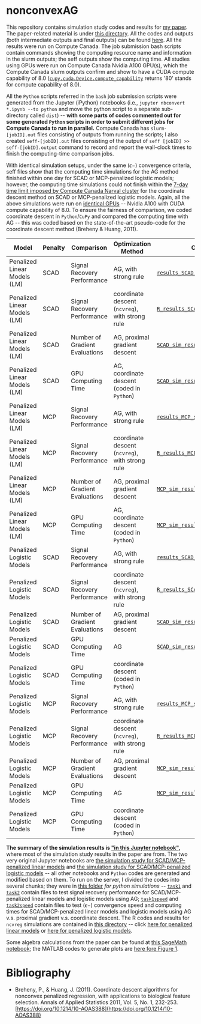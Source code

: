 # nonconvexAG

This repository contains simulation study codes and results for [my paper](https://arxiv.org/abs/2009.10629). The paper-related material is under [this directory](/paper). All the codes and outputs (both intermediate outputs and final outputs) can be found [here](/paper/simulation_study). All the results were run on Compute Canada. The job submission bash scripts contain commands showing the computing resource name and information in the slurm outputs; the seff outputs show the computing time. All studies using GPUs were run on Compute Canada Nvidia A100 GPU(s), which the Compute Canada slurm outputs confirm and show to have a CUDA compute capability of 8.0 ([`cupy.cuda.Device.compute_capability`](https://docs.cupy.dev/en/stable/reference/generated/cupy.cuda.Device.html) returns '80' stands for compute capability of 8.0).

All the `Python` scripts referred in the `bash` job submission scripts were generated from the Jupyter (iPython) notebooks (i.e., `jupyter nbconvert *.ipynb --to python` and move the python script to a separate sub-directory called `dist`) -- **with some parts of codes commented out for some generated `Python` scripts in order to submit different jobs for Compute Canada to run in parallel.** Compute Canada has `slurm-[jobID].out` files consisting of outputs from running the scripts; I also created `seff-[jobID].out` files consisting of the output of `seff [jobID] >> seff-[jobID].output` command to record and report the wall-clock times to finish the computing-time comparison jobs.

With identical simulation setups, under the same $(\epsilon-)$ convergence criteria, seff files show that the computing time simulations for the AG method finished within one day for SCAD or MCP-penalized logistic models; however, the computing time simulations could not finish within the [7-day time limit imposed by Compute Canada Narval cluster](https://docs.alliancecan.ca/wiki/Job_scheduling_policies#Time_limits) for the coordinate descent method on SCAD or MCP-penalized logistic models. Again, all the above simulations were run on [identical GPUs](https://docs.alliancecan.ca/wiki/Using_GPUs_with_Slurm/en#Available_hardware) -- Nvidia A100 with CUDA compute capability of 8.0. To ensure the fairness of comparison, we coded coordinate descent in `Python`/`CuPy` and compared the computing time with AG -- this was coded based on the state-of-the-art pseudo-code for the coordinate descent method (Breheny & Huang, 2011).


| Model                        	| Penalty 	| Comparison                     	| Optimization Method                             	| Output Data                                                                                                                               	| Jupyter Notebook/R code                                                                                                                              	| Bash Script                                                                                                                                    	| slurm file                                                                                                               	| seff output                                                                                                            	|
|------------------------------	|---------	|--------------------------------	|-------------------------------------------------	|-------------------------------------------------------------------------------------------------------------------------------------------	|------------------------------------------------------------------------------------------------------------------------------------------------------	|------------------------------------------------------------------------------------------------------------------------------------------------	|--------------------------------------------------------------------------------------------------------------------------	|------------------------------------------------------------------------------------------------------------------------	|
| Penalized Linear Models (LM) 	| SCAD    	| Signal Recovery Performance    	| AG, with strong rule                            	| [`results_SCAD_signal_recovery.npy`](/paper/simulation_study/tasks/task1/results_SCAD_signal_recovery.npy)                                	| [`task1.ipynb`](/paper/simulation_study/tasks/task1/task1.ipynb)                                                                                     	| [`task1.sh`](/paper/simulation_study/tasks/task1/task1.sh)                                                                                     	| [`slurm-10933901.out`](/paper/simulation_study/tasks/task1/slurm-10933901.out)                                           	|                                                                                                                        	|
| Penalized Linear Models (LM) 	| SCAD    	| Signal Recovery Performance    	| coordinate descent (`ncvreg`), with strong rule 	| [`R_results_SCAD_signal_recovery.npy`](/paper/simulation_study/SCAD_MCP/LM/R_results_SCAD_signal_recovery.npy)                            	| [`ncvreg_LM_sim.R`](/paper/simulation_study/SCAD_MCP/LM/ncvreg_LM_sim.R)                                                                             	| [`LM.sh`](/paper/simulation_study/SCAD_MCP/LM/LM.sh)                                                                                           	| [`slurm-10933899.out`](/paper/simulation_study/SCAD_MCP/LM/slurm-10933899.out)                                           	|                                                                                                                        	|
| Penalized Linear Models (LM) 	| SCAD    	| Number of Gradient Evaluations 	| AG, proximal gradient descent                   	| [`SCAD_sim_results.npy`](/paper/simulation_study/tasks/task1speed/SCAD_sim_results.npy)                                                   	| [`task1speed.ipynb`](/paper/simulation_study/tasks/task1speed/task1speed.ipynb)                                                                      	| [`task1speed.sh`](/paper/simulation_study/tasks/task1speed/task1speed.sh)                                                                      	| [`slurm-10933903.out`](/paper/simulation_study/tasks/task1speed/slurm-10933903.out)                                      	| [`seff-10933903.out`](/paper/simulation_study/tasks/task1speed/seff-10933903.out)                                      	|
| Penalized Linear Models (LM) 	| SCAD    	| GPU Computing Time             	| AG, coordinate descent (coded in `Python`)      	| [`SCAD_sim_results.npy`](/paper/simulation_study/tasks/task1speed/SCAD_sim_results.npy)                                                   	| [`task1speed.ipynb`](/paper/simulation_study/tasks/task1speed/task1speed.ipynb)                                                                      	| [`task1speed.sh`](/paper/simulation_study/tasks/task1speed/task1speed.sh)                                                                      	| [`slurm-10933903.out`](/paper/simulation_study/tasks/task1speed/slurm-10933903.out)                                      	| [`seff-10933903.out`](/paper/simulation_study/tasks/task1speed/seff-10933903.out)                                      	|
| Penalized Linear Models (LM) 	| MCP     	| Signal Recovery Performance    	| AG, with strong rule                            	| [`results_MCP_signal_recovery.npy`](/paper/simulation_study/tasks/task1/results_MCP_signal_recovery.npy)                                  	| [`task1.ipynb`](/paper/simulation_study/tasks/task1/task1.ipynb)                                                                                     	| [`task1.sh`](/paper/simulation_study/tasks/task1/task1.sh)                                                                                     	| [`slurm-10933901.out`](/paper/simulation_study/tasks/task1/slurm-10933901.out)                                           	|                                                                                                                        	|
| Penalized Linear Models (LM) 	| MCP     	| Signal Recovery Performance    	| coordinate descent (`ncvreg`), with strong rule 	| [`R_results_MCP_signal_recovery.npy`](/paper/simulation_study/SCAD_MCP/LM/R_results_MCP_signal_recovery.npy)                              	| [`ncvreg_LM_sim.R`](/paper/simulation_study/SCAD_MCP/LM/ncvreg_LM_sim.R)                                                                             	| [`LM.sh`](/paper/simulation_study/SCAD_MCP/LM/LM.sh)                                                                                           	| [`slurm-10933899.out`](/paper/simulation_study/SCAD_MCP/LM/slurm-10933899.out)                                           	|                                                                                                                        	|
| Penalized Linear Models (LM) 	| MCP     	| Number of Gradient Evaluations 	| AG, proximal gradient descent                   	| [`MCP_sim_results.npy`](/paper/simulation_study/tasks/task1speed/MCP_sim_results.npy)                                                     	| [`task1speed.ipynb`](/paper/simulation_study/tasks/task1speed/task1speed.ipynb)                                                                      	| [`task1speed.sh`](/paper/simulation_study/tasks/task1speed/task1speed.sh)                                                                      	| [`slurm-10933903.out`](/paper/simulation_study/tasks/task1speed/slurm-10933903.out)                                      	| [`seff-10933903.out`](/paper/simulation_study/tasks/task1speed/seff-10933903.out)                                      	|
| Penalized Linear Models (LM) 	| MCP     	| GPU Computing Time             	| AG, coordinate descent (coded in `Python`)      	| [`MCP_sim_results.npy`](/paper/simulation_study/tasks/task1speed/MCP_sim_results.npy)                                                     	| [`task1speed.ipynb`](/paper/simulation_study/tasks/task1speed/task1speed.ipynb)                                                                      	| [`task1speed.sh`](/paper/simulation_study/tasks/task1speed/task1speed.sh)                                                                      	| [`slurm-10933903.out`](/paper/simulation_study/tasks/task1speed/slurm-10933903.out)                                      	| [`seff-10933903.out`](/paper/simulation_study/tasks/task1speed/seff-10933903.out)                                      	|
| Penalized Logistic Models    	| SCAD    	| Signal Recovery Performance    	| AG, with strong rule                            	| [`results_SCAD_signal_recovery.npy`](/paper/simulation_study/tasks/task2/results_SCAD_signal_recovery.npy)                                	| [`task2.ipynb`](/paper/simulation_study/tasks/task2/task2.ipynb)                                                                                     	| [`task2.sh`](/paper/simulation_study/tasks/task2/task2.sh)                                                                                     	| [`slurm-10933902.out`](/paper/simulation_study/tasks/task2/slurm-10933902.out)                                           	|                                                                                                                        	|
| Penalized Logistic Models    	| SCAD    	| Signal Recovery Performance    	| coordinate descent (`ncvreg`), with strong rule 	| [`R_results_SCAD_signal_recovery.npy`](/paper/simulation_study/SCAD_MCP/logistic/R_results_SCAD_signal_recovery.npy)                      	| [`ncvreg_logistic_sim.R`](/paper/simulation_study/SCAD_MCP/logistic/ncvreg_logistic_sim.R)                                                           	| [`logistic.sh`](/paper/simulation_study/SCAD_MCP/logistic/logistic.sh)                                                                         	| [`slurm-10933900.out`](/paper/simulation_study/SCAD_MCP/logistic/slurm-10933900.out)                                     	|                                                                                                                        	|
| Penalized Logistic Models    	| SCAD    	| Number of Gradient Evaluations 	| AG, proximal gradient descent                   	| [`SCAD_sim_results.npy`](/paper/simulation_study/tasks/task2speed/sub_tasks/task2speed_SCAD/SCAD_sim_results.npy)                         	| [`task2speed_SCAD.ipynb`](/paper/simulation_study/tasks/task2speed/sub_tasks/task2speed_SCAD/task2speed_SCAD.ipynb)                                  	| [`task2speed_SCAD.sh`](/paper/simulation_study/tasks/task2speed/sub_tasks/task2speed_SCAD/task2speed_SCAD.sh)                                  	| [`slurm-10933908.out`](/paper/simulation_study/tasks/task2speed/sub_tasks/task2speed_SCAD/slurm-10933908.out)            	| [`seff-10933908.out`](/paper/simulation_study/tasks/task2speed/sub_tasks/task2speed_SCAD/seff-10933908.out)            	|
| Penalized Logistic Models    	| SCAD    	| GPU Computing Time             	| AG                                              	| [`SCAD_sim_results_AG_time.npy`](/paper/simulation_study/tasks/task2speed/sub_tasks/task2speed_SCAD_AG_time/SCAD_sim_results_AG_time.npy) 	| [`task2speed_SCAD_AG_time.ipynb`](/paper/simulation_study/tasks/task2speed/sub_tasks/task2speed_SCAD_AG_time/task2speed_SCAD_AG_time.ipynb)          	| [`task2speed_SCAD_AG_time.sh`](/paper/simulation_study/tasks/task2speed/sub_tasks/task2speed_SCAD_AG_time/task2speed_SCAD_AG_time.sh)          	| [`slurm-10933906.out`](/paper/simulation_study/tasks/task2speed/sub_tasks/task2speed_SCAD_AG_time/slurm-10933906.out)    	| [`seff-10933906.out`](/paper/simulation_study/tasks/task2speed/sub_tasks/task2speed_SCAD_AG_time/seff-10933906.out)    	|
| Penalized Logistic Models    	| SCAD    	| GPU Computing Time             	| coordinate descent (coded in `Python`)          	|                                                                                                                                           	| [`task2speed_SCAD_coord_time.ipynb`](/paper/simulation_study/tasks/task2speed/sub_tasks/task2speed_SCAD_coord_time/task2speed_SCAD_coord_time.ipynb) 	| [`task2speed_SCAD_coord_time.sh`](/paper/simulation_study/tasks/task2speed/sub_tasks/task2speed_SCAD_coord_time/task2speed_SCAD_coord_time.sh) 	| [`slurm-10933904.out`](/paper/simulation_study/tasks/task2speed/sub_tasks/task2speed_SCAD_coord_time/slurm-10933904.out) 	| [`seff-10933904.out`](/paper/simulation_study/tasks/task2speed/sub_tasks/task2speed_SCAD_coord_time/seff-10933904.out) 	|
| Penalized Logistic Models    	| MCP     	| Signal Recovery Performance    	| AG, with strong rule                            	| [`results_MCP_signal_recovery.npy`](/paper/simulation_study/tasks/task2/results_MCP_signal_recovery.npy)                                  	| [`task2.ipynb`](/paper/simulation_study/tasks/task2/task2.ipynb)                                                                                     	| [`task2.sh`](/paper/simulation_study/tasks/task2/task2.sh)                                                                                     	| [`slurm-10933902.out`](/paper/simulation_study/tasks/task2/slurm-10933902.out)                                           	|                                                                                                                        	|
| Penalized Logistic Models    	| MCP     	| Signal Recovery Performance    	| coordinate descent (`ncvreg`), with strong rule 	| [`R_results_MCP_signal_recovery.npy`](/paper/simulation_study/SCAD_MCP/logistic/R_results_MCP_signal_recovery.npy)                        	| [`ncvreg_logistic_sim.R`](/paper/simulation_study/SCAD_MCP/logistic/ncvreg_logistic_sim.R)                                                           	| [`logistic.sh`](/paper/simulation_study/SCAD_MCP/logistic/logistic.sh)                                                                         	| [`slurm-10933900.out`](/paper/simulation_study/SCAD_MCP/logistic/slurm-10933900.out)                                     	|                                                                                                                        	|
| Penalized Logistic Models    	| MCP     	| Number of Gradient Evaluations 	| AG, proximal gradient descent                   	| [`MCP_sim_results.npy`](/paper/simulation_study/tasks/task2speed/sub_tasks/task2speed_MCP/MCP_sim_results.npy)                            	| [`task2speed_MCP.ipynb`](/paper/simulation_study/tasks/task2speed/sub_tasks/task2speed_MCP/task2speed_MCP.ipynb)                                     	| [`task2speed_MCP.sh`](/paper/simulation_study/tasks/task2speed/sub_tasks/task2speed_MCP/task2speed_MCP.sh)                                     	| [`slurm-10933909.out`](/paper/simulation_study/tasks/task2speed/sub_tasks/task2speed_MCP/slurm-10933909.out)             	| [`seff-10933909.out`](/paper/simulation_study/tasks/task2speed/sub_tasks/task2speed_MCP/seff-10933909.out)             	|
| Penalized Logistic Models    	| MCP     	| GPU Computing Time             	| AG                                              	| [`MCP_sim_results_AG_time.npy`](/paper/simulation_study/tasks/task2speed/sub_tasks/task2speed_MCP_AG_time/MCP_sim_results_AG_time.npy)    	| [`task2speed_MCP_AG_time.ipynb`](/paper/simulation_study/tasks/task2speed/sub_tasks/task2speed_MCP_AG_time/task2speed_MCP_AG_time.ipynb)             	| [`task2speed_MCP_AG_time.sh`](/paper/simulation_study/tasks/task2speed/sub_tasks/task2speed_MCP_AG_time/task2speed_MCP_AG_time.sh)             	| [`slurm-10933907.out`](/paper/simulation_study/tasks/task2speed/sub_tasks/task2speed_MCP_AG_time/slurm-10933907.out)     	| [`seff-10933907.out`](/paper/simulation_study/tasks/task2speed/sub_tasks/task2speed_MCP_AG_time/seff-10933907.out)     	|
| Penalized Logistic Models    	| MCP     	| GPU Computing Time             	| coordinate descent (coded in `Python`)          	|                                                                                                                                           	| [`task2speed_MCP_coord_time.ipynb`](/paper/simulation_study/tasks/task2speed/sub_tasks/task2speed_MCP_coord_time/task2speed_MCP_coord_time.ipynb)    	| [`task2speed_MCP_coord_time.sh`](/paper/simulation_study/tasks/task2speed/sub_tasks/task2speed_MCP_coord_time/task2speed_MCP_coord_time.sh)    	| [`slurm-10933905.out`](/paper/simulation_study/tasks/task2speed/sub_tasks/task2speed_MCP_coord_time/slurm-10933905.out)  	| [`seff-10933905.out`](/paper/simulation_study/tasks/task2speed/sub_tasks/task2speed_MCP_coord_time/seff-10933905.out)  	|


**The summary of the simulation results is ["in this Jupyter notebook"](/paper/simulation_study/summary.ipynb),** where most of the simulation study results in the paper are from. The two very original Jupyter notebooks are [the simulation study for SCAD/MCP-penalized linear models](/paper/simulation_study/LM_SCAD_MCP_cp_(cupy).ipynb) and [the simulation study for SCAD/MCP-penalized logistic models](/paper/simulation_study/logistic_SCAD_MCP_cp_(cupy).ipynb) -- all other notebooks and `Python` codes are generated and modified based on them. To run on the server, I divided the codes into several chunks; they were in [this folder](/paper/simulation_study/tasks) *for python simulations* -- [`task1`](/paper/simulation_study/tasks/task1) and [`task2`](/paper/simulation_study/tasks/task2) contain files to test signal recovery performance for SCAD/MCP-penalized linear models and logistic models using AG; [`task1speed`](/paper/simulation_study/tasks/task1speed) and [`task2speed`](/paper/simulation_study/tasks/task2speed) contain files to test $(\epsilon-)$ convergence speed and computing times for SCAD/MCP-penalized linear models and logistic models using AG v.s. proximal gradient v.s. coordinate descent. The R codes and results for `ncvreg` simulations are contained in [this directory](/paper/simulation_study/SCAD_MCP) -- click [here for penalized linear models](/paper/simulation_study/SCAD_MCP/LM) or [here for penalized logistic models](/paper/simulation_study/SCAD_MCP/logistic).

Some algebra calculations from the paper can be found at [this SageMath notebook](/paper/SageMath_algebra.ipynb); the MATLAB codes to generate plots are [here fore Figure 1](/paper/optimize_b_k.m).


<!-- The manual for the PyPI package [`nonconvexAG`](https://pypi.org/project/nonconvexAG/) can be found [here](/nonconvexAG/README.md). -->

# Bibliography

- Breheny, P., & Huang, J. (2011). Coordinate descent algorithms for nonconvex penalized regression, with applications to biological feature selection. Annals of Applied Statistics 2011, Vol. 5, No. 1, 232-253. [https://doi.org/10.1214/10-AOAS388](https://doi.org/10.1214/10-AOAS388)
